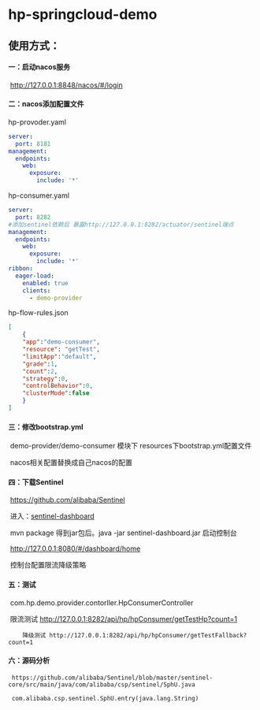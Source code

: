 # hp-springcloud-demo

## 使用方式：

#### 一：启动nacos服务

​		http://127.0.0.1:8848/nacos/#/login

#### 二：nacos添加配置文件

hp-provoder.yaml

```yaml
server:
  port: 8181
management:
  endpoints:
    web:
      exposure:
        include: '*'
```

hp-consumer.yaml

```yaml
server:
  port: 8282
#添加sentinel依赖后 暴露http://127.0.0.1:8282/actuator/sentinel端点
management:
  endpoints:
    web:
      exposure:
        include: '*'
ribbon:
  eager-load:
    enabled: true
    clients:
      - demo-provider      
```

hp-flow-rules.json

```json
[
    {
    "app":"demo-consumer",    
    "resource": "getTest",
    "limitApp":"default",
    "grade":1,
    "count":2,
    "strategy":0,
    "controlBehavior":0,
    "clusterMode":false
    }
]
```

#### 三：修改bootstrap.yml

​		demo-provider/demo-consumer 模块下 resources下bootstrap.yml配置文件

​		nacos相关配置替换成自己nacos的配置

#### 四：下载Sentinel

​		https://github.com/alibaba/Sentinel

​		进入：[sentinel-dashboard](https://github.com/alibaba/Sentinel/tree/master/sentinel-dashboard)  

​		mvn package 得到jar包后。java -jar sentinel-dashboard.jar 启动控制台

​		http://127.0.0.1:8080/#/dashboard/home

​		控制台配置限流降级策略

#### 五：测试

​		com.hp.demo.provider.contorller.HpConsumerController

​		限流测试 http://127.0.0.1:8282/api/hp/hpConsumer/getTestHp?count=1

 	    降级测试 http://127.0.0.1:8282/api/hp/hpConsumer/getTestFallback?count=1

#### 六：源码分析
     https://github.com/alibaba/Sentinel/blob/master/sentinel-core/src/main/java/com/alibaba/csp/sentinel/SphU.java
     
     com.alibaba.csp.sentinel.SphU.entry(java.lang.String)    	    